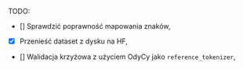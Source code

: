 TODO:

- [] Sprawdzić poprawność mapowania znaków,
- [x] Przenieść dataset z dysku na HF,
- [] Walidacja krzyżowa z użyciem OdyCy jako `reference_tokenizer`,